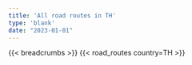 ```yaml
---
title: 'All road routes in TH'
type: 'blank'
date: "2023-01-01"
---
```


{{< breadcrumbs >}}
{{< road_routes country=TH >}}
